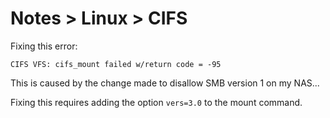 # Notes > Linux > CIFS

Fixing this error:
```
CIFS VFS: cifs_mount failed w/return code = -95
```

This is caused by the change made to disallow SMB version 1 on my NAS...

Fixing this requires adding the option `vers=3.0` to the mount command.
